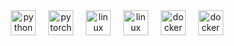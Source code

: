<div align= "center">
  <img src="https://cdn.jsdelivr.net/gh/devicons/devicon/icons/python/python-original.svg" href="https://python.org" height="40" alt="python logo"    />
  <img width="12" />
  <img src="https://cdn.jsdelivr.net/gh/devicons/devicon/icons/pytorch/pytorch-original.svg" height="40" alt="pytorch logo"  />
  <img width="12" />
  <img src="https://cdn.jsdelivr.net/gh/devicons/devicon/icons/numpy/numpy-original.svg" height="40" alt="linux logo"   />
  <img width="12" />
  <img src="https://cdn.jsdelivr.net/gh/devicons/devicon/icons/linux/linux-original.svg" height="40" alt="linux logo"   />
  <img width="12" />
  <img src="https://cdn.jsdelivr.net/gh/devicons/devicon/icons/docker/docker-original.svg" height="40" alt="docker logo"   />
  <img width="12" />
  <img src="https://pytorch.org/rl/stable/_images/logo.png" height="40" alt="docker logo" />
 






